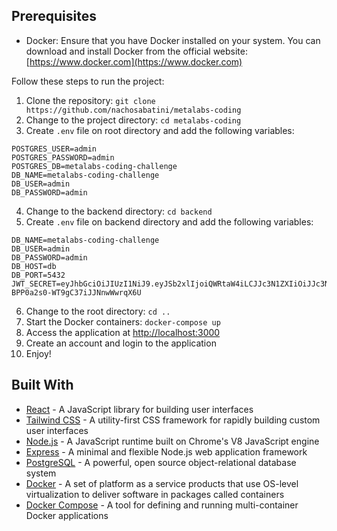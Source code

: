 ## Prerequisites

- Docker: Ensure that you have Docker installed on your system. You can download and install Docker from the official website: [https://www.docker.com](https://www.docker.com)

Follow these steps to run the project:

1. Clone the repository: `git clone https://github.com/nachosabatini/metalabs-coding`
2. Change to the project directory: `cd metalabs-coding`
3. Create `.env` file on root directory and add the following variables:

```
POSTGRES_USER=admin
POSTGRES_PASSWORD=admin
POSTGRES_DB=metalabs-coding-challenge
DB_NAME=metalabs-coding-challenge
DB_USER=admin
DB_PASSWORD=admin

```

4. Change to the backend directory: `cd backend`
5. Create `.env` file on backend directory and add the following variables:

```
DB_NAME=metalabs-coding-challenge
DB_USER=admin
DB_PASSWORD=admin
DB_HOST=db
DB_PORT=5432
JWT_SECRET=eyJhbGciOiJIUzI1NiJ9.eyJSb2xlIjoiQWRtaW4iLCJJc3N1ZXIiOiJJc3N1ZXIiLCJVc2VybmFtZSI6IkphdmFJblVzZSIsImV4cCI6MTY4ODI3MTEzMiwiaWF0IjoxNjg4MjcxMTMyfQ.tx7EcAk1TZVjf-BPP0a2s0-WT9gC37iJJNnwWwrqX6U

```

6. Change to the root directory: `cd ..`
7. Start the Docker containers: `docker-compose up`
8. Access the application at [http://localhost:3000](http://localhost:3000)
9. Create an account and login to the application
10. Enjoy!

## Built With

- [React](https://reactjs.org/) - A JavaScript library for building user interfaces
- [Tailwind CSS](https://tailwindcss.com/) - A utility-first CSS framework for rapidly building custom user interfaces
- [Node.js](https://nodejs.org/en/) - A JavaScript runtime built on Chrome's V8 JavaScript engine
- [Express](https://expressjs.com/) - A minimal and flexible Node.js web application framework
- [PostgreSQL](https://www.postgresql.org/) - A powerful, open source object-relational database system
- [Docker](https://www.docker.com/) - A set of platform as a service products that use OS-level virtualization to deliver software in packages called containers
- [Docker Compose](https://docs.docker.com/compose/) - A tool for defining and running multi-container Docker applications

